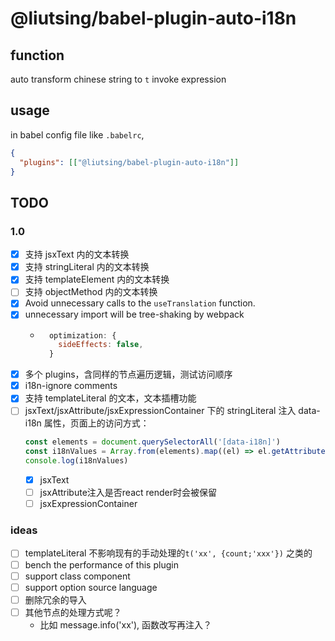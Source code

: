 # @liutsing/babel-plugin-auto-i18n

## function

auto transform chinese string to `t` invoke expression

## usage

in babel config file like `.babelrc`,

```json
{
  "plugins": [["@liutsing/babel-plugin-auto-i18n"]]
}
```

## TODO

### 1.0

- [x] 支持 jsxText 内的文本转换
- [x] 支持 stringLiteral 内的文本转换
- [x] 支持 templateElement 内的文本转换
- [ ] 支持 objectMethod 内的文本转换
- [x] Avoid unnecessary calls to the `useTranslation` function.
- [x] unnecessary import will be tree-shaking by webpack
  - ```js
      optimization: {
        sideEffects: false,
      }
    ```
- [x] 多个 plugins，含同样的节点遍历逻辑，测试访问顺序
- [x] i18n-ignore comments
- [x] 支持 templateLiteral 的文本，文本插槽功能
- [ ] jsxText/jsxAttribute/jsxExpressionContainer 下的 stringLiteral 注入 data-i18n 属性，页面上的访问方式：
  ```js
  const elements = document.querySelectorAll('[data-i18n]')
  const i18nValues = Array.from(elements).map((el) => el.getAttribute('data-i18n'))
  console.log(i18nValues)
  ```
  - [x] jsxText
  - [ ] jsxAttribute注入是否react render时会被保留
  - [ ] jsxExpressionContainer

### ideas

- [ ] templateLiteral 不影响现有的手动处理的`t('xx', {count;'xxx'})` 之类的
- [ ] bench the performance of this plugin
- [ ] support class component
- [ ] support option source language
- [ ] 删除冗余的导入
- [ ] 其他节点的处理方式呢？
  - 比如 message.info('xx'), 函数改写再注入？
